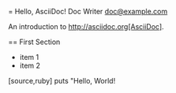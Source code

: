= Hello, AsciiDoc!
Doc Writer <doc@example.com>

An introduction to http://asciidoc.org[AsciiDoc].

== First Section

* item 1
* item 2

[source,ruby]
puts "Hello, World!